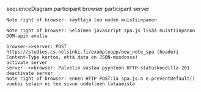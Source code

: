sequenceDiagram
    participant browser
    participant server


    Note right of browser: käyttäjä luo uuden muistiinpanon

    Note right of browser: Selaimen javascript spa.js lisää muistiinpanon DOM-apin avulla

    browser->>server: POST https://studies.cs.helsinki.fi/exampleapp/new_note_spa (headeri Content-Type kertoo, että data on JSON-muodossa)
    activate server
    server-->>browser: Palvelin vastaa pyyntöön HTTP-statuskoodilla 201
    deactivate server
    Note right of browser: ennen HTTP POST:ia spa.js:n e.preventDefault() vuoksi selain ei tee sivun uudelleen lataamista
    